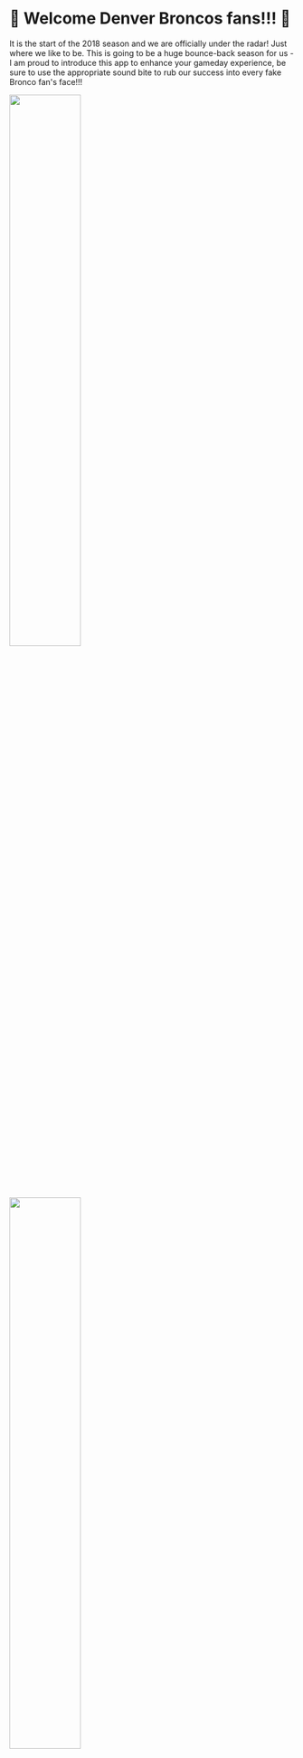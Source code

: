 # 💙 Welcome Denver Broncos fans!!! 🧡

It is the start of the 2018 season and we are officially under the radar! Just where we like to be. This is going to be a huge bounce-back season for us - I am proud to introduce this app to enhance your gameday experience, be sure to use the appropriate sound bite to rub our success into every fake Bronco fan's face!!!

<img src="https://www.denverpost.com/wp-content/uploads/2016/09/broncos_panthers_014.jpg" alt="" marginLeft="auto" width="50%"/>
<img src="https://www.denverpost.com/wp-content/uploads/2016/09/broncos_panthers_009.jpg" alt="" width="50%"/>
<img src="https://cbsdenver.files.wordpress.com/2016/09/broncos_panthers1007.jpg?w=1024&h=576&crop=1" alt="" width="50%"/>

